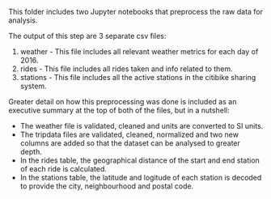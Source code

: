 This folder includes two Jupyter notebooks that preprocess the raw data for analysis.

The output of this step are 3 separate csv files: 
1. weather - This file includes all relevant weather metrics for each day of 2016. 
2. rides - This file includes all rides taken and info related to them. 
3. stations - This file includes all the active stations in the citibike sharing system.

Greater detail on how this preprocessing was done is included as an executive summary at the top of both of the files, but in a nutshell: 
* The weather file is validated, cleaned and units are converted to SI units. 
* The tripdata files are validated, cleaned, normalized and two new columns are added so that the dataset can be analysed to greater depth. 
* In the rides table, the geographical distance of the start and end station of each ride is calculated. 
* In the stations table, the latitude and logitude of each station is decoded to provide the city, neighbourhood and postal code.
